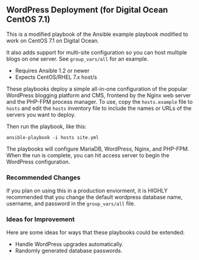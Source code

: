 ## WordPress Deployment (for Digital Ocean CentOS 7.1)

This is a modified playbook of the Ansible example playbook modified to
work on CentOS 7.1 on Digital Ocean.

It also adds support for multi-site configuration so you can host multiple
blogs on one server. See `group_vars/all` for an example.

- Requires Ansible 1.2 or newer
- Expects CentOS/RHEL 7.x host/s

These playbooks deploy a simple all-in-one configuration of the popular
WordPress blogging platform and CMS, frontend by the Nginx web server and the
PHP-FPM process manager. To use, copy the `hosts.example` file to `hosts` and
edit the `hosts` inventory file to include the names or URLs of the servers
you want to deploy.

Then run the playbook, like this:

	ansible-playbook -i hosts site.yml

The playbooks will configure MariaDB, WordPress, Nginx, and PHP-FPM. When the run
is complete, you can hit access server to begin the WordPress configuration.

### Recommended Changes

If you plan on using this in a production enviorment, it is HIGHLY recommended
that you change the default wordpress database name, username, and password in
the `group_vars/all` file.

### Ideas for Improvement

Here are some ideas for ways that these playbooks could be extended:

- Handle WordPress upgrades automatically.
- Randomly generated database passwords.
